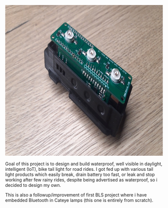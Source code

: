 <p align="center">
<img src="https://github.com/woytekm/Aurora_module/blob/main/applications/BLS2-rear/bls2_rear_prototype_v3.jpg" width="660" height="480">
</p>
Goal of this project is to design and build waterproof, well visible in daylight, intelligent (IoT), bike tail light for road rides. 
I got fed up with various tail light products which easily break, drain battery too fast, or leak and stop working after few rainy rides, despite being advertised as waterproof, so i decided to design my own. 

This is also a followup/improvement of first BLS project where i have embedded Bluetooth in Cateye lamps (this one is entirely from scratch).

